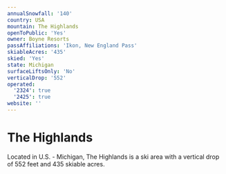 ```yaml
---
annualSnowfall: '140'
country: USA
mountain: The Highlands
openToPublic: 'Yes'
owner: Boyne Resorts
passAffiliations: 'Ikon, New England Pass'
skiableAcres: '435'
skied: 'Yes'
state: Michigan
surfaceLiftsOnly: 'No'
verticalDrop: '552'
operated:
  '2324': true
  '2425': true
website: ''
---
```



# The Highlands

Located in U.S. - Michigan, The Highlands is a ski area with a vertical drop of 552 feet and 435 skiable acres.
